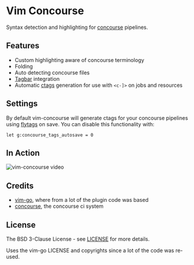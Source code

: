 # Vim Concourse

Syntax detection and highlighting for [concourse](http://concourse.ci) pipelines.

## Features

* Custom highlighting aware of concourse terminology
* Folding
* Auto detecting concourse files
* [Tagbar](https://raw.githubusercontent.com/luan/flytags/master/screenshots/screenshot-01.png) integration
* Automatic [ctags](http://ctags.sourceforge.net/) generation for use with `<c-]>` on jobs and resources

## Settings

By default vim-concourse will generate ctags for your concourse pipelines using [flytags](http://github.com/luan/flytags) on save.
You can disable this functionality with:
```vim
let g:concourse_tags_autosave = 0
```

## In Action

![vim-concourse video](https://raw.githubusercontent.com/luan/vim-concourse/master/screenshots/video-01.gif)

## Credits

* [vim-go](https://github.com/fatih/vim-go), where from a lot of the plugin code was based
* [concourse](http://concourse.ci), the concourse ci system

## License

The BSD 3-Clause License - see [LICENSE](LICENSE) for more details.

Uses the vim-go LICENSE and copyrights since a lot of the code was re-used.

